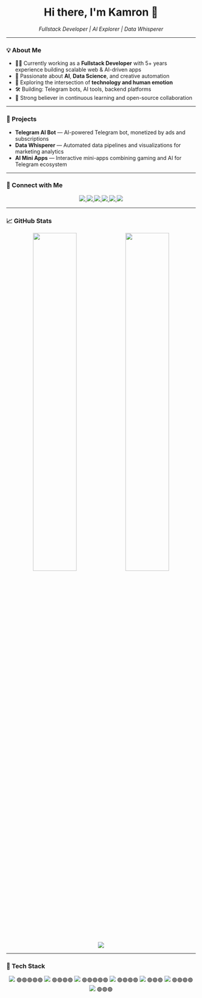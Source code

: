 <h1 align="center">Hi there, I'm Kamron 👋</h1>

<p align="center">
  <em>Fullstack Developer | AI Explorer | Data Whisperer</em>  
</p>

---

### 💡 About Me

- 👨‍💻 Currently working as a **Fullstack Developer** with 5+ years experience building scalable web & AI-driven apps  
- 🧠 Passionate about **AI**, **Data Science**, and creative automation  
- 🎯 Exploring the intersection of **technology and human emotion**  
- 🛠️ Building: Telegram bots, AI tools, backend platforms  
- 🚀 Strong believer in continuous learning and open-source collaboration

---

### 🚀 Projects

- **Telegram AI Bot** — AI-powered Telegram bot, monetized by ads and subscriptions  
- **Data Whisperer** — Automated data pipelines and visualizations for marketing analytics  
- **AI Mini Apps** — Interactive mini-apps combining gaming and AI for Telegram ecosystem

---

### 🔗 Connect with Me

<p align="center">
  <a href="https://t.me/kamronone" target="_blank">
    <img src="https://img.shields.io/badge/Telegram-Personal-2CA5E0?style=for-the-badge&logo=telegram&logoColor=white" />
  </a>
  <a href="https://t.me/kamronverse" target="_blank">
    <img src="https://img.shields.io/badge/Telegram-Channel-blue?style=for-the-badge&logo=telegram&logoColor=white" />
  </a>
  <a href="https://www.instagram.com/kamron.one/" target="_blank">
    <img src="https://img.shields.io/badge/Instagram-@kamron.one-E4405F?style=for-the-badge&logo=instagram&logoColor=white" />
  </a>
  <a href="https://www.threads.net/@kamron.one" target="_blank">
    <img src="https://img.shields.io/badge/Threads-@kamron.one-000000?style=for-the-badge&logo=threads&logoColor=white" />
  </a>
  <a href="https://www.linkedin.com/in/kamron-giyosov-0b7a71241/" target="_blank">
    <img src="https://img.shields.io/badge/LinkedIn-Kamron_Giyosov-0A66C2?style=for-the-badge&logo=linkedin&logoColor=white" />
  </a>
  <a href="mailto:kamron@example.com" target="_blank">
    <img src="https://img.shields.io/badge/Email-kamron@example.com-D14836?style=for-the-badge&logo=gmail&logoColor=white" />
  </a>
</p>

---

### 📈 GitHub Stats

<p align="center">
  <img width="48%" src="https://github-readme-stats.vercel.app/api?username=kamronone&show_icons=true&theme=radical" />
  <img width="48%" src="https://github-readme-streak-stats.herokuapp.com/?user=kamronone&theme=radical" />
</p>

<p align="center">
  <img src="https://github-readme-stats.vercel.app/api/top-langs/?username=kamronone&layout=compact&theme=radical" />
</p>

---

### 🚀 Tech Stack

<p align="center">
  <img src="https://img.shields.io/badge/Python-3776AB?style=for-the-badge&logo=python&logoColor=white"/> 🟢🟢🟢🟢🟢  
  <img src="https://img.shields.io/badge/Go-00ADD8?style=for-the-badge&logo=go&logoColor=white"/> 🟢🟢🟢🟢  
  <img src="https://img.shields.io/badge/FastAPI-005571?style=for-the-badge&logo=fastapi"/> 🟢🟢🟢🟢🟢  
  <img src="https://img.shields.io/badge/TypeScript-007ACC?style=for-the-badge&logo=typescript&logoColor=white"/> 🟢🟢🟢🟢  
  <img src="https://img.shields.io/badge/Tailwind_CSS-06B6D4?style=for-the-badge&logo=tailwind-css&logoColor=white"/> 🟢🟢🟢  
  <img src="https://img.shields.io/badge/MySQL-4479A1?style=for-the-badge&logo=mysql&logoColor=white"/> 🟢🟢🟢🟢  
  <img src="https://img.shields.io/badge/MongoDB-47A248?style=for-the-badge&logo=mongodb&logoColor=white"/> 🟢🟢🟢  
</p>
